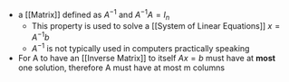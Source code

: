 - a [[Matrix]] defined as $A^{-1}$  and $A^{-1}A=I_n$ 
	- This property is used to solve a [[System of Linear Equations]] $x = A^{-1}b$ 
	- $A^{-1}$ is not typically used in computers practically speaking
- For A to have an [[Inverse Matrix]] to itself $Ax=b$ must have at **most** one solution, therefore A must have at most m columns